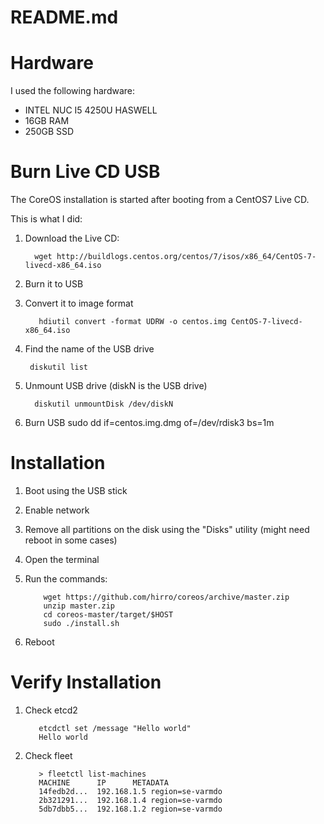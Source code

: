 # README.md

# Hardware
I used the following hardware:
* INTEL NUC I5 4250U HASWELL
* 16GB RAM
* 250GB SSD

# Burn Live CD USB
The CoreOS installation is started after booting from a CentOS7 Live CD.

This is what I did:
 1. Download the Live CD:
          
          wget http://buildlogs.centos.org/centos/7/isos/x86_64/CentOS-7-livecd-x86_64.iso
 2. Burn it to USB
  1. Convert it to image format

            hdiutil convert -format UDRW -o centos.img CentOS-7-livecd-x86_64.iso
  2. Find the name of the USB drive
  
          diskutil list
  3. Unmount USB drive (diskN is the USB drive)

           diskutil unmountDisk /dev/diskN 
  4. Burn USB
           sudo dd if=centos.img.dmg of=/dev/rdisk3 bs=1m

# Installation
1. Boot using the USB stick
2. Enable network
3. Remove all partitions on the disk using the "Disks" utility (might need reboot in some cases)
4. Open the terminal
5. Run the commands:
           
           wget https://github.com/hirro/coreos/archive/master.zip
           unzip master.zip
           cd coreos-master/target/$HOST
           sudo ./install.sh
6. Reboot

# Verify Installation
 1. Check etcd2

           etcdctl set /message "Hello world"
           Hello world
 2. Check fleet

           > fleetctl list-machines
           MACHINE		IP		METADATA
           14fedb2d...	192.168.1.5	region=se-varmdo
           2b321291...	192.168.1.4	region=se-varmdo
           5db7dbb5...	192.168.1.2	region=se-varmdo
           
           
